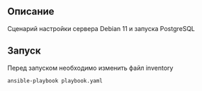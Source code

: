 ## Описание 
Сценарий настройки сервера Debian 11 и запуска PostgreSQL

## Запуск
Перед запуском необходимо изменить файл inventory 
```
ansible-playbook playbook.yaml
```
